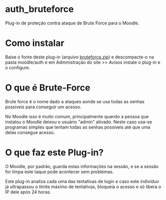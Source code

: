 # auth_bruteforce
Plug-in de proteção contra ataque de Brute Force para o Moodle.

# Como instalar
Baixe o fonte deste plug-in (arquivo [bruteforce.zip](https://github.com/EduardoKrausME/auth_bruteforce/raw/master/bruteforce.zip)) e descompacte-o na pasta moodle/auth e em Administração do site >> Avisos instale o plug-in e o configure.

# O que é Brute-Force
Brute force é o nome dado a ataques aonde se usa todas as senhas possíveis para conseguir um acesso.

No Moodle isso é muito comum, principalmente quando a pessoa que instalou o Moodle deixou o usuário "admin" ativado. Neste caso usa-se programas simples que tentam todas as senhas possíveis até que uma delas consegue acesso.

# O que faz este Plug-in?
O Moodle, por padrão, guarda estas informações na sessão, e se a sessão for limpa este taque pode acontecer sem problemas.

Este plug-in analiza cada uma das tentativas de login e caso este indivíduo já ultrapassou o limite máximo de tentativas, bloqueia o acesso e só libera o IP dele após 24 horas.